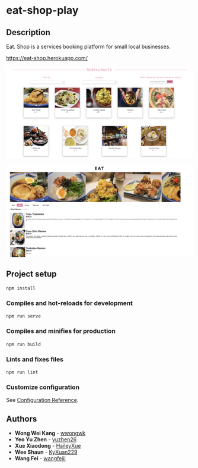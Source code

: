 # eat-shop-play

## Description
Eat. Shop is a services booking platform for small local businesses.

https://eat-shop.herokuapp.com/

![photo_name](misc/eat.png)

![photo_name](misc/eat2.png)

## Project setup
```
npm install
```

### Compiles and hot-reloads for development
```
npm run serve
```

### Compiles and minifies for production
```
npm run build
```

### Lints and fixes files
```
npm run lint
```

### Customize configuration
See [Configuration Reference](https://cli.vuejs.org/config/).

## Authors

* **Wong Wei Kang** - [wwongwk](https://github.com/wwongwk)
* **Yeo Yu Zhen** - [yuzhen26](https://github.com/yuzhen26)
* **Xue Xiaodong** - [HaileyXue](https://github.com/HaileyXue)
* **Wee Shaun** - [KyXuan229](https://github.com/KyXuan229)
* **Wang Fei** - [wangfeiii](https://github.com/wangfeiii)
